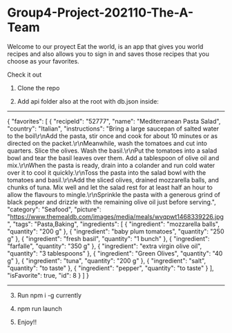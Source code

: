 # Group4-Project-202110-The-A-Team

Welcome to our proyect Eat the world, is an app that gives you world recipes and also allows you to sign in and saves those recipes that you choose as your favorites.

Check it out

1. Clone the repo

2. Add api folder also at the root with db.json inside:

---

{
"favorites": [
{
"recipeId": "52777",
"name": "Mediterranean Pasta Salad",
"country": "Italian",
"instructions": "Bring a large saucepan of salted water to the boil\r\nAdd the pasta, stir once and cook for about 10 minutes or as directed on the packet.\r\nMeanwhile, wash the tomatoes and cut into quarters. Slice the olives. Wash the basil.\r\nPut the tomatoes into a salad bowl and tear the basil leaves over them. Add a tablespoon of olive oil and mix.\r\nWhen the pasta is ready, drain into a colander and run cold water over it to cool it quickly.\r\nToss the pasta into the salad bowl with the tomatoes and basil.\r\nAdd the sliced olives, drained mozzarella balls, and chunks of tuna. Mix well and let the salad rest for at least half an hour to allow the flavours to mingle.\r\nSprinkle the pasta with a generous grind of black pepper and drizzle with the remaining olive oil just before serving.",
"category": "Seafood",
"picture": "https://www.themealdb.com/images/media/meals/wvqpwt1468339226.jpg",
"tags": "Pasta,Baking",
"ingredients": [
{
"ingredient": "mozzarella balls",
"quantity": "200 g"
},
{
"ingredient": "baby plum tomatoes",
"quantity": "250 g"
},
{
"ingredient": "fresh basil",
"quantity": "1 bunch"
},
{
"ingredient": "farfalle",
"quantity": "350 g"
},
{
"ingredient": "extra virgin olive oil",
"quantity": "3 tablespoons"
},
{
"ingredient": "Green Olives",
"quantity": "40 g"
},
{
"ingredient": "tuna",
"quantity": "200 g"
},
{
"ingredient": "salt",
"quantity": "to taste"
},
{
"ingredient": "pepper",
"quantity": "to taste"
}
],
"isFavorite": true,
"id": 8
}
]
}

---

3. Run npm i -g currently

4. npm run launch

5. Enjoy!!

